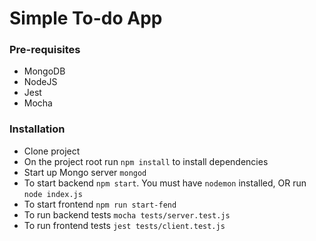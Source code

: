 # Simple To-do App

### Pre-requisites

- MongoDB
- NodeJS
- Jest
- Mocha

### Installation
- Clone project
- On the project root run `npm install` to install dependencies
- Start up Mongo server `mongod`
- To start backend `npm start`. You must have `nodemon` installed, OR  run `node index.js`
- To start frontend `npm run start-fend`
- To run backend tests `mocha tests/server.test.js`
- To run frontend tests `jest tests/client.test.js`

